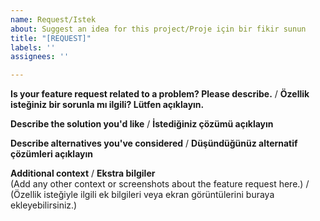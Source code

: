 ```yaml
---
name: Request/Istek
about: Suggest an idea for this project/Proje için bir fikir sunun
title: "[REQUEST]"
labels: ''
assignees: ''

---
```


**Is your feature request related to a problem? Please describe.** / **Özellik isteğiniz bir sorunla mı ilgili? Lütfen açıklayın.**

**Describe the solution you'd like** / **İstediğiniz çözümü açıklayın**

**Describe alternatives you've considered** / **Düşündüğünüz alternatif çözümleri açıklayın**

**Additional context** / **Ekstra bilgiler**  
(Add any other context or screenshots about the feature request here.) / (Özellik isteğiyle ilgili ek bilgileri veya ekran görüntülerini buraya ekleyebilirsiniz.)
